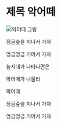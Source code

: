 # 제목 악어떼

![악어떼 그림](./cover_crocodile.jpg)

정글숲을 지나서 가자

엉금엉금 기어서 가자

늪지대가 나타나면은

악어떼가 나올라

악어떼


정글숲을 지나서 가자

엉금엉금 기어서 가자

